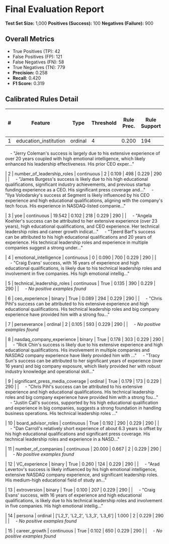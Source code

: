 # Final Evaluation Report

**Test Set Size:** 1,000
**Positives (Success):** 100
**Negatives (Failure):** 900

## Overall Metrics
- True Positives (TP):  42
- False Positives (FP): 121
- False Negatives (FN): 58
- True Negatives (TN):  779
- **Precision:** 0.258
- **Recall:**    0.420
- **F1 Score:**  0.319

## Calibrated Rules Detail

| # | Feature | Type | Threshold | Rule Prec. | Rule Support | Comb. Prec. | Comb. Support | Examples (Descriptive CoT excerpts) |
|---|---|---|---|---|---|---|---|---|
| 1 | education_institution | ordinal | 4 | 0.200 | 194 | 0.229 | 290 |  |
&nbsp;&nbsp;&nbsp;&nbsp;- "Jerry Coleman's success is largely due to his extensive experience of over 20 years coupled with high emotional intelligence, which likely enhanced his leadership effectiveness. His prior CEO exper..."

| 2 | number_of_leadership_roles | continuous | 2 | 0.109 | 498 | 0.229 | 290 |  |
&nbsp;&nbsp;&nbsp;&nbsp;- "James Burgess's success is likely due to his high educational qualifications, significant industry achievements, and previous startup funding experience as a CEO. His significant press coverage and..."
&nbsp;&nbsp;&nbsp;&nbsp;- "Ilya Volodarsky's success at Segment is likely influenced by his CEO experience and high educational qualifications, aligning with the company's tech focus. His experience in NASDAQ-listed companie..."

| 3 | yoe | continuous | 19.542 | 0.102 | 218 | 0.229 | 290 |  |
&nbsp;&nbsp;&nbsp;&nbsp;- "Angela Koehler's success can be attributed to her extensive experience (over 23 years), high educational qualifications, and CEO experience. Her technical leadership roles and career growth indicat..."
&nbsp;&nbsp;&nbsp;&nbsp;- "Tjeerd Barf's success can be attributed to his high educational qualifications and 20 years of experience. His technical leadership roles and experience in multiple companies suggest a strong under..."

| 4 | emotional_intelligence | continuous | 0 | 0.090 | 700 | 0.229 | 290 |  |
&nbsp;&nbsp;&nbsp;&nbsp;- "Craig Evans' success, with 16 years of experience and high educational qualifications, is likely due to his technical leadership roles and involvement in five companies. His high emotional intellig..."

| 5 | technical_leadership_roles | continuous | True | 0.135 | 390 | 0.229 | 290 |  |
&nbsp;&nbsp;&nbsp;&nbsp;- *No positive examples found*

| 6 | ceo_experience | binary | True | 0.089 | 294 | 0.229 | 290 |  |
&nbsp;&nbsp;&nbsp;&nbsp;- "Chris Pihl's success can be attributed to his extensive experience and high educational qualifications. His technical leadership roles and big company experience have provided him with a strong fou..."

| 7 | perseverance | ordinal | 2 | 0.105 | 593 | 0.229 | 290 |  |
&nbsp;&nbsp;&nbsp;&nbsp;- *No positive examples found*

| 8 | nasdaq_company_experience | binary | True | 0.178 | 303 | 0.229 | 290 |  |
&nbsp;&nbsp;&nbsp;&nbsp;- "Rick Chin's success is likely due to his extensive experience and high educational qualifications. His involvement in multiple companies and NASDAQ company experience have likely provided him with ..."
&nbsp;&nbsp;&nbsp;&nbsp;- "Tracy Sun's success can be attributed to her significant years of experience (over 16 years) and big company exposure, which likely provided her with robust industry knowledge and operational skill..."

| 9 | significant_press_media_coverage | ordinal | True | 0.179 | 173 | 0.229 | 290 |  |
&nbsp;&nbsp;&nbsp;&nbsp;- "Chris Pihl's success can be attributed to his extensive experience and high educational qualifications. His technical leadership roles and big company experience have provided him with a strong fou..."
&nbsp;&nbsp;&nbsp;&nbsp;- "Justin Call's success, supported by his high educational qualification and experience in big companies, suggests a strong foundation in handling business operations. His technical leadership roles ..."

| 10 | board_advisor_roles | continuous | True | 0.192 | 290 | 0.229 | 290 |  |
&nbsp;&nbsp;&nbsp;&nbsp;- "Dan Carroll's relatively short experience of about 6.3 years is offset by his high educational qualifications and significant press coverage. His technical leadership roles and experience in a NASD..."

| 11 | number_of_companies | continuous | 20.000 | 0.667 | 2 | 0.229 | 290 |  |
&nbsp;&nbsp;&nbsp;&nbsp;- *No positive examples found*

| 12 | VC_experience | binary | True | 0.260 | 124 | 0.229 | 290 |  |
&nbsp;&nbsp;&nbsp;&nbsp;- "Arad Levertov's success is likely influenced by his high emotional intelligence, extensive NASDAQ company experience, and significant leadership roles. His medium-high educational field of study an..."

| 13 | extroversion | binary | True | 0.100 | 207 | 0.229 | 290 |  |
&nbsp;&nbsp;&nbsp;&nbsp;- "Craig Evans' success, with 16 years of experience and high educational qualifications, is likely due to his technical leadership roles and involvement in five companies. His high emotional intellig..."

| 14 | persona | ordinal | ['L2_1', 'L2_2', 'L3_3', 'L3_6'] | 1.000 | 2 | 0.229 | 290 |  |
&nbsp;&nbsp;&nbsp;&nbsp;- *No positive examples found*

| 15 | career_growth | continuous | True | 0.102 | 650 | 0.229 | 290 |  |
&nbsp;&nbsp;&nbsp;&nbsp;- *No positive examples found*
